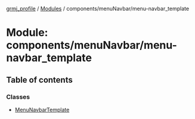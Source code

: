 [grmj_profile](../README.md) / [Modules](../modules.md) / components/menuNavbar/menu-navbar\_template

# Module: components/menuNavbar/menu-navbar\_template

## Table of contents

### Classes

- [MenuNavbarTemplate](../classes/components_menuNavbar_menu_navbar_template.MenuNavbarTemplate.md)
